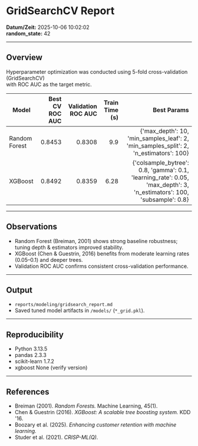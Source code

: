 # GridSearchCV Report

**Datum/Zeit:** 2025-10-06 10:02:02  
**random_state:** 42  

---

## Overview
Hyperparameter optimization was conducted using 5-fold cross-validation (GridSearchCV)  
with ROC AUC as the target metric.

| Model | Best CV ROC AUC | Validation ROC AUC | Train Time (s) | Best Params |
|--------|----------------:|-------------------:|---------------:|-------------:|
| Random Forest | 0.8453 | 0.8308 | 9.9 | {'max_depth': 10, 'min_samples_leaf': 2, 'min_samples_split': 2, 'n_estimators': 100} |
| XGBoost | 0.8492 | 0.8359 | 6.28 | {'colsample_bytree': 0.8, 'gamma': 0.1, 'learning_rate': 0.05, 'max_depth': 3, 'n_estimators': 100, 'subsample': 0.8} |

---

## Observations
- Random Forest (Breiman, 2001) shows strong baseline robustness; tuning depth & estimators improved stability.  
- XGBoost (Chen & Guestrin, 2016) benefits from moderate learning rates (0.05–0.1) and deeper trees.  
- Validation ROC AUC confirms consistent cross-validation performance.  

---

## Output
- `reports/modeling/gridsearch_report.md`  
- Saved tuned model artifacts in `/models/` (`*_grid.pkl`).  

---

## Reproducibility
- Python 3.13.5  
- pandas 2.3.3  
- scikit-learn 1.7.2  
- xgboost None (verify version)

---

## References
- Breiman (2001). *Random Forests.* Machine Learning, 45(1).  
- Chen & Guestrin (2016). *XGBoost: A scalable tree boosting system.* KDD '16.  
- Boozary et al. (2025). *Enhancing customer retention with machine learning.*  
- Studer et al. (2021). *CRISP-ML(Q).*  
